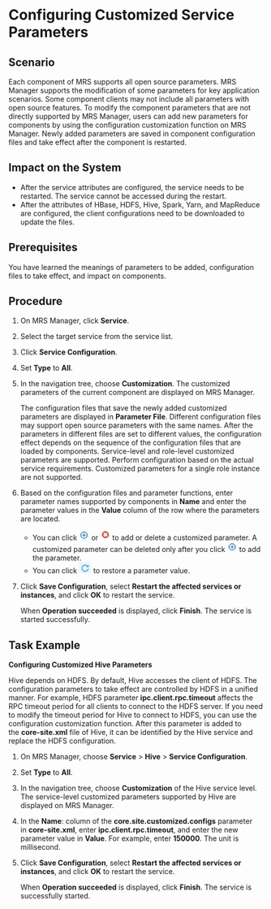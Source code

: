 # Configuring Customized Service Parameters<a name="EN-US_TOPIC_0125375793"></a>

## Scenario<a name="section4762802519184"></a>

Each component of MRS supports all open source parameters. MRS Manager supports the modification of some parameters for key application scenarios. Some component clients may not include all parameters with open source features. To modify the component parameters that are not directly supported by MRS Manager, users can add new parameters for components by using the configuration customization function on MRS Manager. Newly added parameters are saved in component configuration files and take effect after the component is restarted.

## Impact on the System<a name="section52388079191833"></a>

-   After the service attributes are configured, the service needs to be restarted. The service cannot be accessed during the restart.
-   After the attributes of HBase, HDFS, Hive, Spark, Yarn, and MapReduce are configured, the client configurations need to be downloaded to update the files.

## Prerequisites<a name="section41613932191911"></a>

You have learned the meanings of parameters to be added, configuration files to take effect, and impact on components.

## Procedure<a name="section46971658191927"></a>

1.  On MRS Manager, click  **Service**.
2.  Select the target service from the service list.
3.  Click  **Service Configuration**.
4.  Set  **Type** to **All**.
5.  In the navigation tree, choose  **Customization**. The customized parameters of the current component are displayed on MRS Manager.

    The configuration files that save the newly added customized parameters are displayed in  **Parameter File**. Different configuration files may support open source parameters with the same names. After the parameters in different files are set to different values, the configuration effect depends on the sequence of the configuration files that are loaded by components. Service-level and role-level customized parameters are supported. Perform configuration based on the actual service requirements. Customized parameters for a single role instance are not supported.

6.  Based on the configuration files and parameter functions, enter parameter names supported by components in  **Name** and enter the parameter values in the **Value**  column of the row where the parameters are located.
    -   You can click  ![](figures/icon_mrs_addsource.jpg) or ![](figures/icon_mrs_mj.jpg) to add or delete a customized parameter. A customized parameter can be deleted only after you click ![](figures/icon_mrs_addsource.jpg)  to add the parameter.
    -   You can click  ![](figures/icon_mrs_cancel.jpg)  to restore a parameter value.

7.  Click  **Save Configuration**, select **Restart the affected services or instances**, and click **OK**  to restart the service.

    When  **Operation succeeded** is displayed, click **Finish**. The service is started successfully.


## Task Example<a name="section32890065192053"></a>

**Configuring Customized Hive Parameters**

Hive depends  on HDFS. By default, Hive accesses the client of HDFS. The configuration parameters to take effect are controlled by HDFS in a unified manner. For example, HDFS parameter **ipc.client.rpc.timeout** affects the RPC timeout period for all clients to connect to the HDFS server. If you need to modify the timeout period for Hive to connect to HDFS, you can use the configuration customization function. After this parameter is added to the **core-site.xml** file of Hive, it  can be identified by the Hive service and replace the HDFS configuration.

1.  On MRS Manager, choose  **Service**  \>  **Hive**  \>  **Service Configuration**.
2.  Set  **Type** to **All**.
3.  In the navigation tree, choose  **Customization**  of the Hive service level. The service-level customized parameters supported by Hive are displayed on MRS Manager.
4.  In the  **Name**: column of the  **core.site.customized.configs** parameter in **core-site.xml**, enter **ipc.client.rpc.timeout**, and enter the new parameter value in **Value**. For example, enter **150000**. The unit is millisecond.
5.  Click  **Save Configuration**, select **Restart the affected services or instances**, and click **OK**  to restart the service.

    When **Operation succeeded**  is displayed, click  **Finish**. The service is successfully started.


